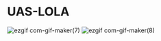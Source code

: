 # UAS-LOLA

![ezgif com-gif-maker(7)](https://user-images.githubusercontent.com/97788257/149620926-060dc5a8-d045-4820-8a47-dd0ccce9814e.gif)
![ezgif com-gif-maker(8)](https://user-images.githubusercontent.com/97788257/149620930-4cf24522-e18b-4841-a0b0-1e6f3b74dfed.gif)
